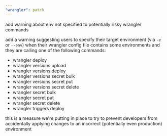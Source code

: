 ```yaml
---
"wrangler": patch
---
```


add warning about env not specified to potentially risky wrangler commands

add a warning suggesting users to specify their target environment (via `-e` or `--env`)
when their wrangler config file contains some environments and they are calling one
of the following commands:

- wrangler deploy
- wrangler versions upload
- wrangler versions deploy
- wrangler versions secret bulk
- wrangler versions secret put
- wrangler versions secret delete
- wrangler secret bulk
- wrangler secret put
- wrangler secret delete
- wrangler triggers deploy

this is a measure we're putting in place to try to prevent developers from accidentally applying
changes to an incorrect (potentially even production) environment
